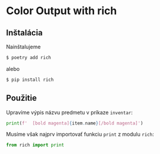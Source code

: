 # Color Output with rich


## Inštalácia

Nainštalujeme

```bash
$ poetry add rich
```

alebo

```bash
$ pip install rich
```

## Použitie

Upravíme výpis názvu predmetu v príkaze `inventar`:

```python
print(f'  [bold magenta]{item.name}[/bold magenta]')
```

Musíme však najprv importovať funkciu `print` z modulu `rich`:

```python
from rich import print
```

